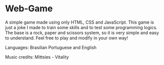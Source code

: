# Web-Game
A simple game made using only HTML, CSS and JavaScript.
This game is just a joke I made to train some skills and to test some programming logics. The base is a rock, paper and scissors system, so it is very simple and easy to understand. Feel free to play and modify in your own way!

Languages: Brasilian Portuguese and English

Music credits: Mittsies - Vitality
